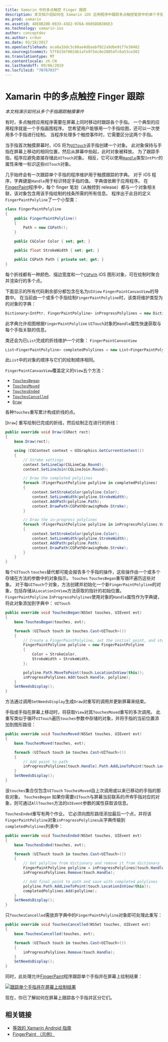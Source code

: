 ```yaml
---
title: Xamarin 中的多点触控 Finger 跟踪
description: 本文档介绍如何在 Xamarin iOS 应用程序中跟踪多点触控笔势中的单个手指。 它围绕手指绘制应用程序示例。
ms.prod: xamarin
ms.assetid: 48E8B20D-0833-43D2-976A-0605DDB386E3
ms.technology: xamarin-ios
author: conceptdev
ms.author: crdun
ms.date: 03/18/2017
ms.openlocfilehash: eca8a1bdc3c60ae4dbaabf022a9dbe91f7e30402
ms.sourcegitcommit: 57f815bf0024b1afe9754c0e28054fc0a53ce302
ms.translationtype: MT
ms.contentlocale: zh-CN
ms.lasthandoff: 09/06/2019
ms.locfileid: "70767037"
---
```

# <a name="multi-touch-finger-tracking-in-xamarinios"></a>Xamarin 中的多点触控 Finger 跟踪

_本文档演示如何从多个手指跟踪触摸事件_

有时，多点触控应用程序需要在屏幕上同时移动时跟踪各个手指。 一个典型的应用程序就是一个手指画图程序。 您希望用户能够用一个手指绘图，还可以一次使用多个手指进行绘制。 当程序处理多个触控事件时，它需要区分这两个手指。

当手指首次触摸屏幕时，iOS 将为[`UITouch`](xref:UIKit.UITouch)该手指创建一个对象。 此对象保持与手指在屏幕上移动的相同位置，然后从屏幕中抬起，此时对象被释放。 为了跟踪手指，程序应避免直接存储此`UITouch`对象。 相反，它可以使用[`Handle`](xref:Foundation.NSObject.Handle)类型`IntPtr`的属性来唯一标识这些`UITouch`对象。

几乎始终会有一次跟踪单个手指的程序维护用于触摸跟踪的字典。 对于 iOS 程序，字典键是`Handle`用于标识特定手指的值。 字典值依赖于应用程序。 在[FingerPaint](https://docs.microsoft.com/samples/xamarin/ios-samples/applicationfundamentals-fingerpaint)程序中，每个 finger 笔划（从触控到 release）都与一个对象相关联，该对象包含用该手指绘制的线条所需的所有信息。 程序出于此目的定义`FingerPaintPolyline`了一个小型类：

```csharp
class FingerPaintPolyline
{
    public FingerPaintPolyline()
    {
        Path = new CGPath();
    }

    public CGColor Color { set; get; }

    public float StrokeWidth { set; get; }

    public CGPath Path { private set; get; }
}
```

每个折线都有一种颜色、描边宽度和一个[`CGPath`](xref:CoreGraphics.CGPath) iOS 图形对象，可在绘制时聚合并渲染行的多个点。

下面显示的所有代码剩余部分都包含在名为`UIView` `FingerPaintCanvasView`的导数中。 在当前由一个或多个手指绘制`FingerPaintPolyline`时，该类将维护类型为的对象的字典：

```csharp
Dictionary<IntPtr, FingerPaintPolyline> inProgressPolylines = new Dictionary<IntPtr, FingerPaintPolyline>();
```

此字典允许视图根据`FingerPaintPolyline` `UITouch`对象的`Handle`属性快速获取与每个手指关联的信息。

类还会为已`List`完成的折线维护一个对象： `FingerPaintCanvasView`

```csharp
List<FingerPaintPolyline> completedPolylines = new List<FingerPaintPolyline>();
```

此`List`中的对象的顺序与它们的绘制顺序相同。

`FingerPaintCanvasView`覆盖定义的`View`五个方法：

- [`TouchesBegan`](xref:UIKit.UIResponder.TouchesBegan(Foundation.NSSet,UIKit.UIEvent))
- [`TouchesMoved`](xref:UIKit.UIResponder.TouchesMoved(Foundation.NSSet,UIKit.UIEvent))
- [`TouchesEnded`](xref:UIKit.UIResponder.TouchesEnded(Foundation.NSSet,UIKit.UIEvent))
- [`TouchesCancelled`](xref:UIKit.UIResponder.TouchesCancelled(Foundation.NSSet,UIKit.UIEvent))
- [`Draw`](xref:UIKit.UIView.Draw(CoreGraphics.CGRect))

各种`Touches`重写累计构成折线的点。

[`Draw`] 重写绘制已完成的折线，然后绘制正在进行的折线：

```csharp
public override void Draw(CGRect rect)
{
    base.Draw(rect);

    using (CGContext context = UIGraphics.GetCurrentContext())
    {
        // Stroke settings
        context.SetLineCap(CGLineCap.Round);
        context.SetLineJoin(CGLineJoin.Round);

        // Draw the completed polylines
        foreach (FingerPaintPolyline polyline in completedPolylines)
        {
            context.SetStrokeColor(polyline.Color);
            context.SetLineWidth(polyline.StrokeWidth);
            context.AddPath(polyline.Path);
            context.DrawPath(CGPathDrawingMode.Stroke);
        }

        // Draw the in-progress polylines
        foreach (FingerPaintPolyline polyline in inProgressPolylines.Values)
        {
            context.SetStrokeColor(polyline.Color);
            context.SetLineWidth(polyline.StrokeWidth);
            context.AddPath(polyline.Path);
            context.DrawPath(CGPathDrawingMode.Stroke);
        }
    }
}
```

每个`UITouch` `touches`替代都可能会报告多个手指的操作，这些操作由一个或多个存储在方法的参数中的对象指示。 `Touches` `TouchesBegan`重写循环遍历这些对象。 对于每`UITouch`个对象，方法创建并初始化一个新`FingerPaintPolyline`的对象，包括存储从`LocationInView`方法获取的指针的初始位置。 `FingerPaintPolyline` `InProgressPolylines`使用对象的`Handle`属性作为字典键，将此对象添加到字典中： `UITouch`

```csharp
public override void TouchesBegan(NSSet touches, UIEvent evt)
{
    base.TouchesBegan(touches, evt);

    foreach (UITouch touch in touches.Cast<UITouch>())
    {
        // Create a FingerPaintPolyline, set the initial point, and store it
        FingerPaintPolyline polyline = new FingerPaintPolyline
        {
            Color = StrokeColor,
            StrokeWidth = StrokeWidth,
        };

        polyline.Path.MoveToPoint(touch.LocationInView(this));
        inProgressPolylines.Add(touch.Handle, polyline);
    }
    SetNeedsDisplay();
}
```

方法通过调用`SetNeedsDisplay`生成`Draw`对重写的调用并更新屏幕来结束。

手指或手指在屏幕上移动时，将获取`View`对其`TouchesMoved`重写的多次调用。 此重写类似于循环`UITouch`遍历`touches`参数中存储的对象，并将手指的当前位置添加到图形路径：

```csharp
public override void TouchesMoved(NSSet touches, UIEvent evt)
{
    base.TouchesMoved(touches, evt);

    foreach (UITouch touch in touches.Cast<UITouch>())
    {
        // Add point to path
        inProgressPolylines[touch.Handle].Path.AddLineToPoint(touch.LocationInView(this));
    }
    SetNeedsDisplay();
}
```

该`touches`集合仅包含`UITouch` `TouchesMoved`自上次调用或以来已移动的手指的那些对象。 `TouchesBegan` 如果你需要`UITouch`与屏幕当前联系的*所有*手指对应的对象，则可通过`AllTouches`方法的`UIEvent`参数的属性获取该信息。

`TouchesEnded`重写有两个作业。 它必须向图形路径添加最后一个点，并将该`FingerPaintPolyline`对象`inProgressPolylines`从字典传输到`completedPolylines`列表中：

```csharp
public override void TouchesEnded(NSSet touches, UIEvent evt)
{
    base.TouchesEnded(touches, evt);

    foreach (UITouch touch in touches.Cast<UITouch>())
    {
        // Get polyline from dictionary and remove it from dictionary
        FingerPaintPolyline polyline = inProgressPolylines[touch.Handle];
        inProgressPolylines.Remove(touch.Handle);

        // Add final point to path and save with completed polylines
        polyline.Path.AddLineToPoint(touch.LocationInView(this));
        completedPolylines.Add(polyline);
    }
    SetNeedsDisplay();
}
```

只`TouchesCancelled`需放弃字典中的`FingerPaintPolyline`对象即可处理此重写：

```csharp
public override void TouchesCancelled(NSSet touches, UIEvent evt)
{
    base.TouchesCancelled(touches, evt);

    foreach (UITouch touch in touches.Cast<UITouch>())
    {
        inProgressPolylines.Remove(touch.Handle);
    }
    SetNeedsDisplay();
}
```

同时，此处理允许[FingerPaint](https://docs.microsoft.com/samples/xamarin/ios-samples/applicationfundamentals-fingerpaint)程序跟踪单个手指并在屏幕上绘制结果：

[![](touch-tracking-images/image01.png "跟踪单个手指并在屏幕上绘制结果")](touch-tracking-images/image01.png#lightbox)

现在，你已了解如何在屏幕上跟踪各个手指并区分它们。

## <a name="related-links"></a>相关链接

- [等效的 Xamarin Android 指南](~/android/app-fundamentals/touch/touch-tracking.md)
- [FingerPaint （示例）](https://docs.microsoft.com/samples/xamarin/ios-samples/applicationfundamentals-fingerpaint)
